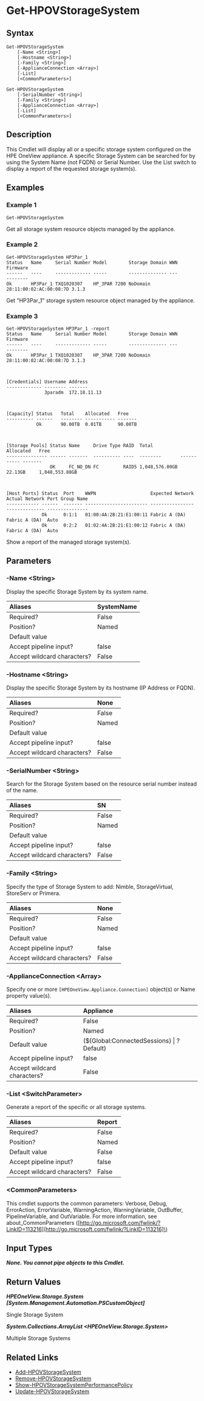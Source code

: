 ﻿---
description: Retrieve Storage System resource(s).
---

# Get-HPOVStorageSystem

## Syntax

```text
Get-HPOVStorageSystem
    [-Name <String>]
    [-Hostname <String>]
    [-Family <String>]
    [-ApplianceConnection <Array>]
    [-List]
    [<CommonParameters>]
```

```text
Get-HPOVStorageSystem
    [-SerialNumber <String>]
    [-Family <String>]
    [-ApplianceConnection <Array>]
    [-List]
    [<CommonParameters>]
```

## Description

This Cmdlet will display all or a specific storage system configured on the HPE OneView appliance.  A specific Storage System can be searched for by using the System Name (not FQDN) or Serial Number.  Use the List switch to display a report of the requested storage system(s).

## Examples

###  Example 1 

```text
Get-HPOVStorageSystem
```

Get all storage system resource objects managed by the appliance.

###  Example 2 

```text
Get-HPOVStorageSystem HP3Par_1
Status   Name     Serial Number Model        Storage Domain WWN                     Firmware
------   ----     ------------- -----        -------------- ---                     --------
Ok       HP3Par_1 TXQ1020307    HP_3PAR 7200 NoDomain       28:11:00:02:AC:00:08:7D 3.1.3
```

Get "HP3Par_1" storage system resource object managed by the appliance.

###  Example 3 

```text
Get-HPOVStorageSystem HP3Par_1 -report
Status   Name     Serial Number Model        Storage Domain WWN                     Firmware
------   ----     ------------- -----        -------------- ---                     --------
Ok       HP3Par_1 TXQ1020307    HP_3PAR 7200 NoDomain       28:11:00:02:AC:00:08:7D 3.1.3



[Credentials] Username Address
------------- -------- -------
              3paradm  172.18.11.13



[Capacity] Status   Total    Allocated   Free
---------- ------   -------- ----------- -------
           Ok       90.00TB  0.01TB      90.00TB



[Storage Pools] Status Name     Drive Type RAID  Total          Allocated   Free
--------------- ------ -------  ---------- ----  --------       ----------- -------
                OK     FC_NO_DN FC         RAID5 1,048,576.00GB 22.13GB     1,048,553.88GB



[Host Ports] Status  Port    WWPN                    Expected Network Actual Network Port Group Name
------------ ------  ------- ----------------------- ---------------- -------------- ---------------
             Ok      0:1:1   01:00:4A:2B:21:E1:00:11 Fabric A (DA)    Fabric A (DA)  Auto
             Ok      0:2:2   01:02:4A:2B:21:E1:00:12 Fabric A (DA)    Fabric A (DA)  Auto        
```

Show a report of the managed storage system(s).

## Parameters

### -Name &lt;String&gt;

Display the specific Storage System by its system name.

| Aliases | SystemName |
| :--- | :--- |
| Required? | False |
| Position? | Named |
| Default value |  |
| Accept pipeline input? | false |
| Accept wildcard characters? | False |

### -Hostname &lt;String&gt;

Display the specific Storage System by its hostname (IP Address or FQDN).

| Aliases | None |
| :--- | :--- |
| Required? | False |
| Position? | Named |
| Default value |  |
| Accept pipeline input? | false |
| Accept wildcard characters? | False |

### -SerialNumber &lt;String&gt;

Search for the Storage System based on the resource serial number instead of the name.

| Aliases | SN |
| :--- | :--- |
| Required? | False |
| Position? | Named |
| Default value |  |
| Accept pipeline input? | false |
| Accept wildcard characters? | False |

### -Family &lt;String&gt;

Specify the type of Storage System to add: Nimble, StorageVirtual, StoreServ or Primera.

| Aliases | None |
| :--- | :--- |
| Required? | False |
| Position? | Named |
| Default value |  |
| Accept pipeline input? | false |
| Accept wildcard characters? | False |

### -ApplianceConnection &lt;Array&gt;

Specify one or more `[HPEOneView.Appliance.Connection]` object(s) or Name property value(s).

| Aliases | Appliance |
| :--- | :--- |
| Required? | False |
| Position? | Named |
| Default value | (${Global:ConnectedSessions} &vert; ? Default) |
| Accept pipeline input? | false |
| Accept wildcard characters? | False |

### -List &lt;SwitchParameter&gt;

Generate a report of the specific or all storage systems.

| Aliases | Report |
| :--- | :--- |
| Required? | False |
| Position? | Named |
| Default value | False |
| Accept pipeline input? | false |
| Accept wildcard characters? | False |

### &lt;CommonParameters&gt;

This cmdlet supports the common parameters: Verbose, Debug, ErrorAction, ErrorVariable, WarningAction, WarningVariable, OutBuffer, PipelineVariable, and OutVariable. For more information, see about\_CommonParameters \([http://go.microsoft.com/fwlink/?LinkID=113216](http://go.microsoft.com/fwlink/?LinkID=113216)\)

## Input Types

_**None.  You cannot pipe objects to this Cmdlet.**_

## Return Values

_**HPEOneView.Storage.System [System.Management.Automation.PSCustomObject]**_

Single Storage System

_**System.Collections.ArrayList <HPEOneView.Storage.System>**_

Multiple Storage Systems

## Related Links

* [Add-HPOVStorageSystem](add-hpovstoragesystem.md)
* [Remove-HPOVStorageSystem](remove-hpovstoragesystem.md)
* [Show-HPOVStorageSystemPerformancePolicy](show-hpovstoragesystemperformancepolicy.md)
* [Update-HPOVStorageSystem](update-hpovstoragesystem.md)
